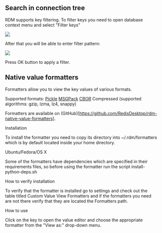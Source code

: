 ## Search in connection tree
RDM supports key filtering. To filter keys you need to open database context menu and select "Filter keys"

![](https://redisdesktop.com/static/docs/rdm_tree_search1.png)

After that you will be able to enter filter pattern:

![](https://redisdesktop.com/static/docs/rdm_tree_search2.png)

Press OK button to apply a filter.


## Native value formatters

Formatters allow you to view the key values of various formats.

Supported formats:
[Pickle](https://docs.python.org/3/library/pickle.html)
[MSGPack](http://msgpack.org/)
[CBOR](http://cbor.io/)
Compressed (supported algorithms: gzip, lzma, lz4, snappy)

Formatters are available on (GitHub)[https://github.com/RedisDesktop/rdm-native-value-formatters].

Installation

To install the formatter you need to copy its directory into ~/.rdm/formatters which is by default located inside your home directory.

Ubuntu/Fedora/OS X

Some of the formatters have dependencies which are specified in their requirements files, so before using the formatter run the script install-python-deps.sh

How to verify installation

To verify that the formatter is installed go to settings and check out the table titled Custom Value View Formatters and if the formatters you need are not there verify that they are located the Formatters path.

How to use

Click on the key to open the value editor and choose the appropriate formatter from the "View as:" drop-down menu.